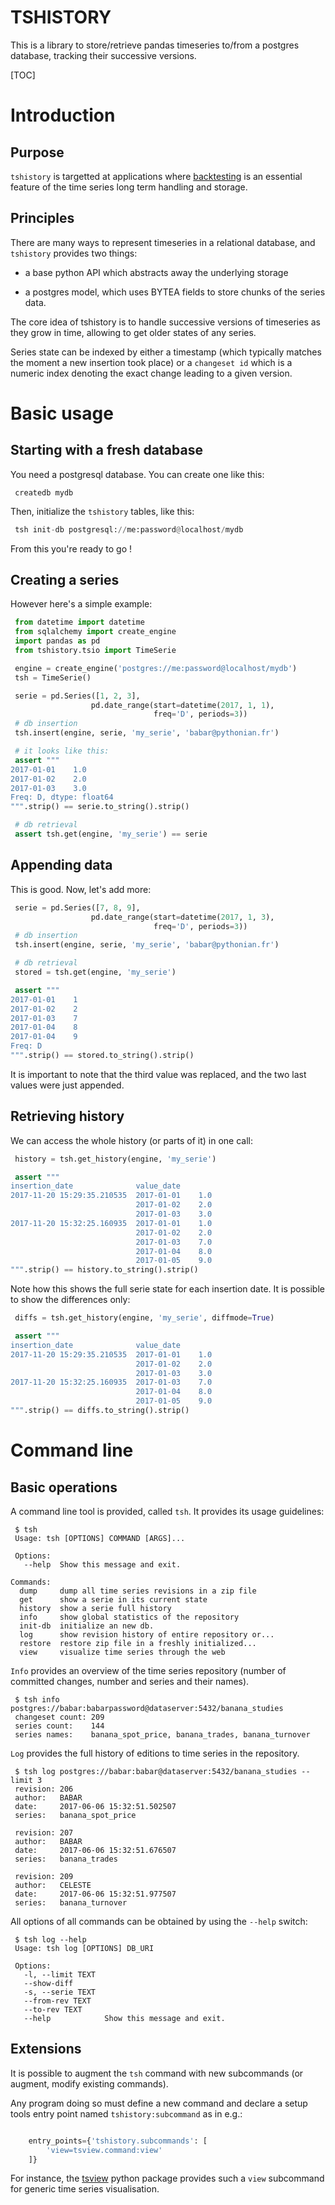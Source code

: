 TSHISTORY
===========

This is a library to store/retrieve pandas timeseries to/from a
postgres database, tracking their successive versions.

[TOC]

# Introduction

## Purpose

`tshistory` is targetted at applications where
[backtesting][backtesting] is an essential feature of the time series
long term handling and storage.


## Principles

There are many ways to represent timeseries in a relational database,
and `tshistory` provides two things:

* a base python API which abstracts away the underlying storage

* a postgres model, which uses BYTEA fields to store chunks of the
  series data.

The core idea of tshistory is to handle successive versions of
timeseries as they grow in time, allowing to get older states of any
series.

Series state can be indexed by either a timestamp (which typically
matches the moment a new insertion took place) or a `changeset id`
which is a numeric index denoting the exact change leading to a given
version.


# Basic usage

## Starting with a fresh database

You need a postgresql database. You can create one like this:

```shell
 createdb mydb
```

Then, initialize the `tshistory` tables, like this:

```python
 tsh init-db postgresql://me:password@localhost/mydb
```

From this you're ready to go !


## Creating a series

However here's a simple example:

```python
 from datetime import datetime
 from sqlalchemy import create_engine
 import pandas as pd
 from tshistory.tsio import TimeSerie

 engine = create_engine('postgres://me:password@localhost/mydb')
 tsh = TimeSerie()

 serie = pd.Series([1, 2, 3],
                  pd.date_range(start=datetime(2017, 1, 1),
                                freq='D', periods=3))
 # db insertion
 tsh.insert(engine, serie, 'my_serie', 'babar@pythonian.fr')

 # it looks like this:
 assert """
2017-01-01    1.0
2017-01-02    2.0
2017-01-03    3.0
Freq: D, dtype: float64
""".strip() == serie.to_string().strip()

 # db retrieval
 assert tsh.get(engine, 'my_serie') == serie
```

## Appending data

This is good. Now, let's add more:

```python
 serie = pd.Series([7, 8, 9],
                  pd.date_range(start=datetime(2017, 1, 3),
                                freq='D', periods=3))
 # db insertion
 tsh.insert(engine, serie, 'my_serie', 'babar@pythonian.fr')

 # db retrieval
 stored = tsh.get(engine, 'my_serie')

 assert """
2017-01-01    1
2017-01-02    2
2017-01-03    7
2017-01-04    8
2017-01-04    9
Freq: D
""".strip() == stored.to_string().strip()
```

It is important to note that the third value was replaced, and the two
last values were just appended.

## Retrieving history

We can access the whole history (or parts of it) in one call:

```python
 history = tsh.get_history(engine, 'my_serie')

 assert """
insertion_date              value_date
2017-11-20 15:29:35.210535  2017-01-01    1.0
                            2017-01-02    2.0
                            2017-01-03    3.0
2017-11-20 15:32:25.160935  2017-01-01    1.0
                            2017-01-02    2.0
                            2017-01-03    7.0
                            2017-01-04    8.0
                            2017-01-05    9.0
""".strip() == history.to_string().strip()
```

Note how this shows the full serie state for each insertion date. It
is possible to show the differences only:

```python
 diffs = tsh.get_history(engine, 'my_serie', diffmode=True)

 assert """
insertion_date              value_date
2017-11-20 15:29:35.210535  2017-01-01    1.0
                            2017-01-02    2.0
                            2017-01-03    3.0
2017-11-20 15:32:25.160935  2017-01-03    7.0
                            2017-01-04    8.0
                            2017-01-05    9.0
""".strip() == diffs.to_string().strip()
```

# Command line


## Basic operations

A command line tool is provided, called `tsh`. It provides its usage
guidelines:

```shell
 $ tsh
 Usage: tsh [OPTIONS] COMMAND [ARGS]...

 Options:
   --help  Show this message and exit.

Commands:
  dump     dump all time series revisions in a zip file
  get      show a serie in its current state
  history  show a serie full history
  info     show global statistics of the repository
  init-db  initialize an new db.
  log      show revision history of entire repository or...
  restore  restore zip file in a freshly initialized...
  view     visualize time series through the web
```

`Info` provides an overview of the time series repository (number of
committed changes, number and series and their names).

```shell
 $ tsh info postgres://babar:babarpassword@dataserver:5432/banana_studies
 changeset count: 209
 series count:    144
 series names:    banana_spot_price, banana_trades, banana_turnover
```

`Log` provides the full history of editions to time series in the
repository.

```shell
 $ tsh log postgres://babar:babar@dataserver:5432/banana_studies --limit 3
 revision: 206
 author:   BABAR
 date:     2017-06-06 15:32:51.502507
 series:   banana_spot_price

 revision: 207
 author:   BABAR
 date:     2017-06-06 15:32:51.676507
 series:   banana_trades

 revision: 209
 author:   CELESTE
 date:     2017-06-06 15:32:51.977507
 series:   banana_turnover
```

All options of all commands can be obtained by using the `--help`
switch:

```shell
 $ tsh log --help
 Usage: tsh log [OPTIONS] DB_URI

 Options:
   -l, --limit TEXT
   --show-diff
   -s, --serie TEXT
   --from-rev TEXT
   --to-rev TEXT
   --help            Show this message and exit.
```


## Extensions

It is possible to augment the `tsh` command with new subcommands (or
augment, modify existing commands).

Any program doing so must define a new command and declare a setup
tools entry point named `tshistory:subcommand` as in e.g.:

```python

    entry_points={'tshistory.subcommands': [
        'view=tsview.command:view'
    ]}
```

For instance, the [tsview][tsview] python package provides such a
`view` subcommand for generic time series visualisation.

[tsview]: https://bitbucket.org/pythonian/tsview
[backtesting]: https://en.wikipedia.org/wiki/Backtesting
